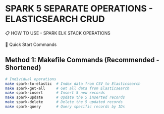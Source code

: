 # SPARK 5 SEPARATE OPERATIONS - ELASTICSEARCH CRUD

📋 HOW TO USE - SPARK ELK STACK OPERATIONS

🚀 Quick Start Commands

## Method 1: Makefile Commands (Recommended - Shortened)
```bash
# Individual operations
make spark-to-elastic  # Index data from CSV to Elasticsearch
make spark-get-all     # Get all data from Elasticsearch
make spark-insert      # Insert 5 new records
make spark-update      # Update the 5 inserted records
make spark-delete      # Delete the 5 updated records
make spark-query       # Query specific records by IDs
```
